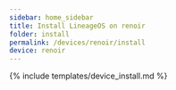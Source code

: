 ```yaml
---
sidebar: home_sidebar
title: Install LineageOS on renoir
folder: install
permalink: /devices/renoir/install
device: renoir
---
```

{% include templates/device_install.md %}
